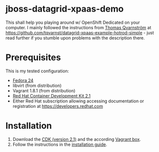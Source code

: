 # jboss-datagrid-xpaas-demo
This shall help you playing around w/ OpenShift Dedicated on your computer. I mainly followed the instructions from [Thomas Qvarnström](http://www.thomasqvarnstrom.com/) at https://github.com/tqvarnst/datagrid-xpaas-example-hotrod-simple - just read further if you stumble upon problems with the description there.

# Prerequisites
This is my tested configuration:

* [Fedora 24](https://getfedora.org/en/workstation/)
* libvirt (from distribution)
* Vagrant 1.8.1 (from distribution) 
* [Red Hat Container Development Kit 2.1](http://developers.redhat.com/products/cdk/download/)
* Either Red Hat subscription allowing accessing documentation or registration at https://developers.redhat.com

# Installation
1. Download the [CDK (version 2.1)](https://developers.redhat.com/download-manager/file/cdk-2.1.0.zip) and the according [Vagrant box](https://developers.redhat.com/download-manager/file/rhel-cdk-kubernetes-7.2-25.x86_64.vagrant-libvirt.box).
2. Follow the instructions in the [installation guide](https://access.redhat.com/documentation/en/red-hat-enterprise-linux-atomic-host/version-7/container-development-kit-installation-guide/#installing_red_hat_container_development_kit_on_fedora_or_red_hat_enterprise_linux).

    

